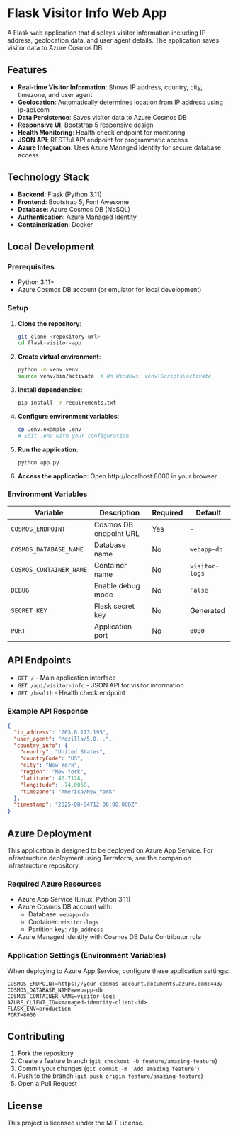 # Flask Visitor Info Web App

A Flask web application that displays visitor information including IP address, geolocation data, and user agent details. The application saves visitor data to Azure Cosmos DB.

## Features

- **Real-time Visitor Information**: Shows IP address, country, city, timezone, and user agent
- **Geolocation**: Automatically determines location from IP address using ip-api.com
- **Data Persistence**: Saves visitor data to Azure Cosmos DB
- **Responsive UI**: Bootstrap 5 responsive design
- **Health Monitoring**: Health check endpoint for monitoring
- **JSON API**: RESTful API endpoint for programmatic access
- **Azure Integration**: Uses Azure Managed Identity for secure database access

## Technology Stack

- **Backend**: Flask (Python 3.11)
- **Frontend**: Bootstrap 5, Font Awesome
- **Database**: Azure Cosmos DB (NoSQL)
- **Authentication**: Azure Managed Identity
- **Containerization**: Docker

## Local Development

### Prerequisites

- Python 3.11+
- Azure Cosmos DB account (or emulator for local development)

### Setup

1. **Clone the repository**:
   ```bash
   git clone <repository-url>
   cd flask-visitor-app
   ```

2. **Create virtual environment**:
   ```bash
   python -m venv venv
   source venv/bin/activate  # On Windows: venv\Scripts\activate
   ```

3. **Install dependencies**:
   ```bash
   pip install -r requirements.txt
   ```

4. **Configure environment variables**:
   ```bash
   cp .env.example .env
   # Edit .env with your configuration
   ```

5. **Run the application**:
   ```bash
   python app.py
   ```

6. **Access the application**:
   Open http://localhost:8000 in your browser

### Environment Variables

| Variable | Description | Required | Default |
|----------|-------------|----------|---------|
| `COSMOS_ENDPOINT` | Cosmos DB endpoint URL | Yes | - |
| `COSMOS_DATABASE_NAME` | Database name | No | `webapp-db` |
| `COSMOS_CONTAINER_NAME` | Container name | No | `visitor-logs` |
| `DEBUG` | Enable debug mode | No | `False` |
| `SECRET_KEY` | Flask secret key | No | Generated |
| `PORT` | Application port | No | `8000` |

## API Endpoints

- `GET /` - Main application interface
- `GET /api/visitor-info` - JSON API for visitor information
- `GET /health` - Health check endpoint

### Example API Response

```json
{
  "ip_address": "203.0.113.195",
  "user_agent": "Mozilla/5.0...",
  "country_info": {
    "country": "United States",
    "countryCode": "US",
    "city": "New York",
    "region": "New York",
    "latitude": 40.7128,
    "longitude": -74.0060,
    "timezone": "America/New_York"
  },
  "timestamp": "2025-08-04T12:00:00.000Z"
}
```

## Azure Deployment

This application is designed to be deployed on Azure App Service. For infrastructure deployment using Terraform, see the companion infrastructure repository.

### Required Azure Resources

- Azure App Service (Linux, Python 3.11)
- Azure Cosmos DB account with:
  - Database: `webapp-db`
  - Container: `visitor-logs`
  - Partition key: `/ip_address`
- Azure Managed Identity with Cosmos DB Data Contributor role

### Application Settings (Environment Variables)

When deploying to Azure App Service, configure these application settings:

```
COSMOS_ENDPOINT=https://your-cosmos-account.documents.azure.com:443/
COSMOS_DATABASE_NAME=webapp-db
COSMOS_CONTAINER_NAME=visitor-logs
AZURE_CLIENT_ID=<managed-identity-client-id>
FLASK_ENV=production
PORT=8000
```

## Contributing

1. Fork the repository
2. Create a feature branch (`git checkout -b feature/amazing-feature`)
3. Commit your changes (`git commit -m 'Add amazing feature'`)
4. Push to the branch (`git push origin feature/amazing-feature`)
5. Open a Pull Request

## License

This project is licensed under the MIT License.
